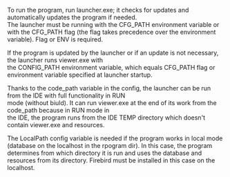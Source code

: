 To run the program, run launcher.exe; it checks for updates and automatically updates the program if needed.  
The launcher must be running with the CFG_PATH environment variable or with the CFG_PATH flag (the flag takes precedence over the environment variable).
Flag or ENV is required.

If the program is updated by the launcher or if an update is not necessary, the launcher runs viewer.exe with  
the CONFIG_PATH environment variable, which equals CFG_PATH flag or environment variable specified at launcher startup.

Thanks to the code_path variable in the config, the launcher can be run from the IDE with full functionality in RUN  
mode (without biuld). It can run viewer.exe at the end of its work from the code_path because in RUN mode in  
the IDE, the program runs from the IDE TEMP directory which doesn't contain viewer.exe and resources.

The LocalPath config variable is needed if the program works in local mode (database on the localhost in the  rpogram dir).
In this case, the program determines from which directory it is run and uses the database and resources from its directory. Firebird must be installed in this case on the localhost.
